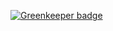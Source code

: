 
[![Greenkeeper badge](https://badges.greenkeeper.io/Kelier/netManage.svg)](https://greenkeeper.io/)
